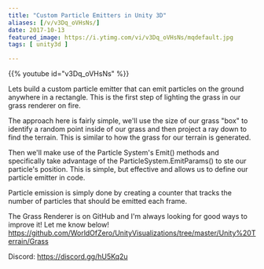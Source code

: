 ```yaml
---
title: "Custom Particle Emitters in Unity 3D"
aliases: [/v/v3Dq_oVHsNs/]
date: 2017-10-13
featured_image: https://i.ytimg.com/vi/v3Dq_oVHsNs/mqdefault.jpg
tags: [ unity3d ]

---
```


{{% youtube id="v3Dq_oVHsNs" %}}

Lets build a custom particle emitter that can emit particles on the ground anywhere in a rectangle. This is the first step of lighting the grass in our grass renderer on fire.

The approach here is fairly simple, we'll use the size of our grass "box" to identify a random point inside of our grass and then project a ray down to find the terrain. This is similar to how the grass for our terrain is generated.

Then we'll make use of the Particle System's Emit() methods and specifically take advantage of the ParticleSystem.EmitParams() to ste our particle's position. This is simple, but effective and allows us to define our particle emitter in code.

Particle emission is simply done by creating a counter that tracks the number of particles that should be emitted each frame.

The Grass Renderer is on GitHub and I'm always looking for good ways to improve it! Let me know below! https://github.com/WorldOfZero/UnityVisualizations/tree/master/Unity%20Terrain/Grass

Discord: https://discord.gg/hU5Kq2u
